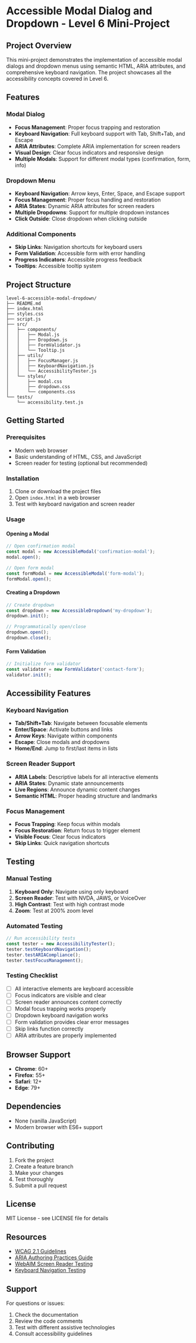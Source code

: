 # Accessible Modal Dialog and Dropdown - Level 6 Mini-Project

## Project Overview

This mini-project demonstrates the implementation of accessible modal dialogs and dropdown menus using semantic HTML, ARIA attributes, and comprehensive keyboard navigation. The project showcases all the accessibility concepts covered in Level 6.

## Features

### Modal Dialog
- **Focus Management**: Proper focus trapping and restoration
- **Keyboard Navigation**: Full keyboard support with Tab, Shift+Tab, and Escape
- **ARIA Attributes**: Complete ARIA implementation for screen readers
- **Visual Design**: Clear focus indicators and responsive design
- **Multiple Modals**: Support for different modal types (confirmation, form, info)

### Dropdown Menu
- **Keyboard Navigation**: Arrow keys, Enter, Space, and Escape support
- **Focus Management**: Proper focus handling and restoration
- **ARIA States**: Dynamic ARIA attributes for screen readers
- **Multiple Dropdowns**: Support for multiple dropdown instances
- **Click Outside**: Close dropdown when clicking outside

### Additional Components
- **Skip Links**: Navigation shortcuts for keyboard users
- **Form Validation**: Accessible form with error handling
- **Progress Indicators**: Accessible progress feedback
- **Tooltips**: Accessible tooltip system

## Project Structure

```
level-6-accessible-modal-dropdown/
├── README.md
├── index.html
├── styles.css
├── script.js
├── src/
│   ├── components/
│   │   ├── Modal.js
│   │   ├── Dropdown.js
│   │   ├── FormValidator.js
│   │   └── Tooltip.js
│   ├── utils/
│   │   ├── FocusManager.js
│   │   ├── KeyboardNavigation.js
│   │   └── AccessibilityTester.js
│   └── styles/
│       ├── modal.css
│       ├── dropdown.css
│       └── components.css
└── tests/
    └── accessibility.test.js
```

## Getting Started

### Prerequisites
- Modern web browser
- Basic understanding of HTML, CSS, and JavaScript
- Screen reader for testing (optional but recommended)

### Installation
1. Clone or download the project files
2. Open `index.html` in a web browser
3. Test with keyboard navigation and screen reader

### Usage

#### Opening a Modal
```javascript
// Open confirmation modal
const modal = new AccessibleModal('confirmation-modal');
modal.open();

// Open form modal
const formModal = new AccessibleModal('form-modal');
formModal.open();
```

#### Creating a Dropdown
```javascript
// Create dropdown
const dropdown = new AccessibleDropdown('my-dropdown');
dropdown.init();

// Programmatically open/close
dropdown.open();
dropdown.close();
```

#### Form Validation
```javascript
// Initialize form validator
const validator = new FormValidator('contact-form');
validator.init();
```

## Accessibility Features

### Keyboard Navigation
- **Tab/Shift+Tab**: Navigate between focusable elements
- **Enter/Space**: Activate buttons and links
- **Arrow Keys**: Navigate within components
- **Escape**: Close modals and dropdowns
- **Home/End**: Jump to first/last items in lists

### Screen Reader Support
- **ARIA Labels**: Descriptive labels for all interactive elements
- **ARIA States**: Dynamic state announcements
- **Live Regions**: Announce dynamic content changes
- **Semantic HTML**: Proper heading structure and landmarks

### Focus Management
- **Focus Trapping**: Keep focus within modals
- **Focus Restoration**: Return focus to trigger element
- **Visible Focus**: Clear focus indicators
- **Skip Links**: Quick navigation shortcuts

## Testing

### Manual Testing
1. **Keyboard Only**: Navigate using only keyboard
2. **Screen Reader**: Test with NVDA, JAWS, or VoiceOver
3. **High Contrast**: Test with high contrast mode
4. **Zoom**: Test at 200% zoom level

### Automated Testing
```javascript
// Run accessibility tests
const tester = new AccessibilityTester();
tester.testKeyboardNavigation();
tester.testARIACompliance();
tester.testFocusManagement();
```

### Testing Checklist
- [ ] All interactive elements are keyboard accessible
- [ ] Focus indicators are visible and clear
- [ ] Screen reader announces content correctly
- [ ] Modal focus trapping works properly
- [ ] Dropdown keyboard navigation works
- [ ] Form validation provides clear error messages
- [ ] Skip links function correctly
- [ ] ARIA attributes are properly implemented

## Browser Support

- **Chrome**: 60+
- **Firefox**: 55+
- **Safari**: 12+
- **Edge**: 79+

## Dependencies

- None (vanilla JavaScript)
- Modern browser with ES6+ support

## Contributing

1. Fork the project
2. Create a feature branch
3. Make your changes
4. Test thoroughly
5. Submit a pull request

## License

MIT License - see LICENSE file for details

## Resources

- [WCAG 2.1 Guidelines](https://www.w3.org/WAI/WCAG21/quickref/)
- [ARIA Authoring Practices Guide](https://www.w3.org/WAI/ARIA/apg/)
- [WebAIM Screen Reader Testing](https://webaim.org/articles/screenreader_testing/)
- [Keyboard Navigation Testing](https://webaim.org/techniques/keyboard/)

## Support

For questions or issues:
1. Check the documentation
2. Review the code comments
3. Test with different assistive technologies
4. Consult accessibility guidelines


